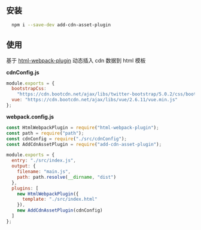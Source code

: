 ## 安装

```bash
  npm i --save-dev add-cdn-asset-plugin
```

## 使用

基于 [html-webpack-plugin](https://github.com/jantimon/html-webpack-plugin) 动态插入 cdn 数据到 html 模板

**cdnConfig.js**

```js
module.exports = {
  bootstrapCss:
    "https://cdn.bootcdn.net/ajax/libs/twitter-bootstrap/5.0.2/css/bootstrap.min.css",
  vue: "https://cdn.bootcdn.net/ajax/libs/vue/2.6.11/vue.min.js"
};
```

**webpack.config.js**

```js
const HtmlWebpackPlugin = require("html-webpack-plugin");
const path = require("path");
const cdnConfig = require("./src/cdnConfig");
const AddCdnAssetPlugin = require("add-cdn-asset-plugin");

module.exports = {
  entry: "./src/index.js",
  output: {
    filename: "main.js",
    path: path.resolve(__dirname, "dist")
  },
  plugins: [
    new HtmlWebpackPlugin({
      template: "./src/index.html"
    }),
    new AddCdnAssetPlugin(cdnConfig)
  ]
};
```
